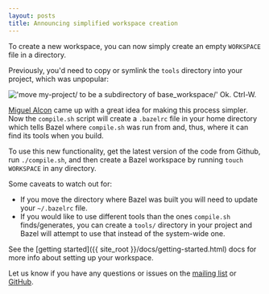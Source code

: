```yaml
---
layout: posts
title: Announcing simplified workspace creation
---
```


To create a new workspace, you can now simply create an empty `WORKSPACE` file
in a directory.

Previously, you'd need to copy or symlink the `tools` directory into your
project, which was unpopular:


<img src="{{ site_root }}/assets/ctrl-w-tweet.png" alt="'move my-project/ to be a subdirectory of base_workspace/' Ok. Ctrl-W." class="img-responsive">

[Miguel Alcon](https://github.com/mikelalcon) came up with a great idea for
making this process simpler. Now the `compile.sh` script will create a
`.bazelrc` file in your home directory which tells Bazel where `compile.sh` was
run from and, thus, where it can find its tools when you build.

To use this new functionality, get the latest version of the code from Github,
run `./compile.sh`, and then create a Bazel workspace by running
`touch WORKSPACE` in any directory.

Some caveats to watch out for:

* If you move the directory where Bazel was built you will need to
update your `~/.bazelrc` file.
* If you would like to use different tools than the ones `compile.sh`
finds/generates, you can create a `tools/` directory in your project and
Bazel will attempt to use that instead of the system-wide one.

See the [getting started]({{ site_root }}/docs/getting-started.html) docs for more info about
setting up your workspace.

Let us know if you have any questions or issues on the
[mailing list](https://groups.google.com/forum/#!forum/bazel-discuss) or
[GitHub](https://github.com/google/bazel).
